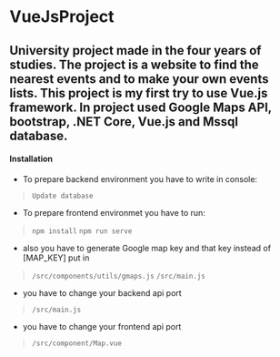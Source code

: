 # VueJsProject

University project made in the four years of studies. The project is a website to find the nearest events and to make your own events lists. This project is my first try to use Vue.js framework. In project used Google Maps API, bootstrap, .NET Core, Vue.js and Mssql database.
----
#### Installation

- To prepare backend environment you have to write in console:
> `Update database`

- To prepare frontend environmet you have to run:
> `npm install`
> `npm run serve`

- also you have to generate Google map key and that key instead of [MAP_KEY] put in 
> `/src/components/utils/gmaps.js`
> `/src/main.js`
- you have to change your backend api port
> `/src/main.js`
- you have to change your frontend api port
> `/src/component/Map.vue`
